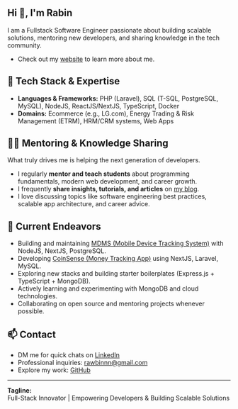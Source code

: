 ## Hi 👋, I'm Rabin
I am a Fullstack Software Engineer passionate about building scalable solutions, mentoring new developers, and sharing knowledge in the tech community.  
- Check out my [website](https://www.rawbinn.com/) to learn more about me.

## 🚀 Tech Stack & Expertise

- **Languages & Frameworks:** PHP (Laravel), SQL (T-SQL, PostgreSQL, MySQL), NodeJS, ReactJS/NextJS, TypeScript, Docker
- **Domains:** Ecommerce (e.g., LG.com), Energy Trading & Risk Management (ETRM), HRM/CRM systems, Web Apps

## 🧑‍🏫 Mentoring & Knowledge Sharing

What truly drives me is helping the next generation of developers.  
- I regularly **mentor and teach students** about programming fundamentals, modern web development, and career growth.
- I frequently **share insights, tutorials, and articles** on [my blog](https://rawbinn.com/blogs).
- I love discussing topics like software engineering best practices, scalable app architecture, and career advice.

## 🔭 Current Endeavors

- Building and maintaining [MDMS (Mobile Device Tracking System)](https://github.com/rawbinn/mdms-frontend) with NodeJS, NextJS, PostgreSQL.
- Developing [CoinSense (Money Tracking App)](https://github.com/rawbinn/floorsheet-api-call) using NextJS, Laravel, MySQL.
- Exploring new stacks and building starter boilerplates (Express.js + TypeScript + MongoDB).
- Actively learning and experimenting with MongoDB and cloud technologies.
- Collaborating on open source and mentoring projects whenever possible.


## 📫 Contact

- DM me for quick chats on [LinkedIn](https://www.linkedin.com/in/rawbinn/)
- Professional inquiries: [rawbinnn@gmail.com](mailto:rawbinnn@gmail.com)
- Explore my work: [GitHub](https://github.com/rawbinn)

---

**Tagline:**  
Full-Stack Innovator | Empowering Developers & Building Scalable Solutions
